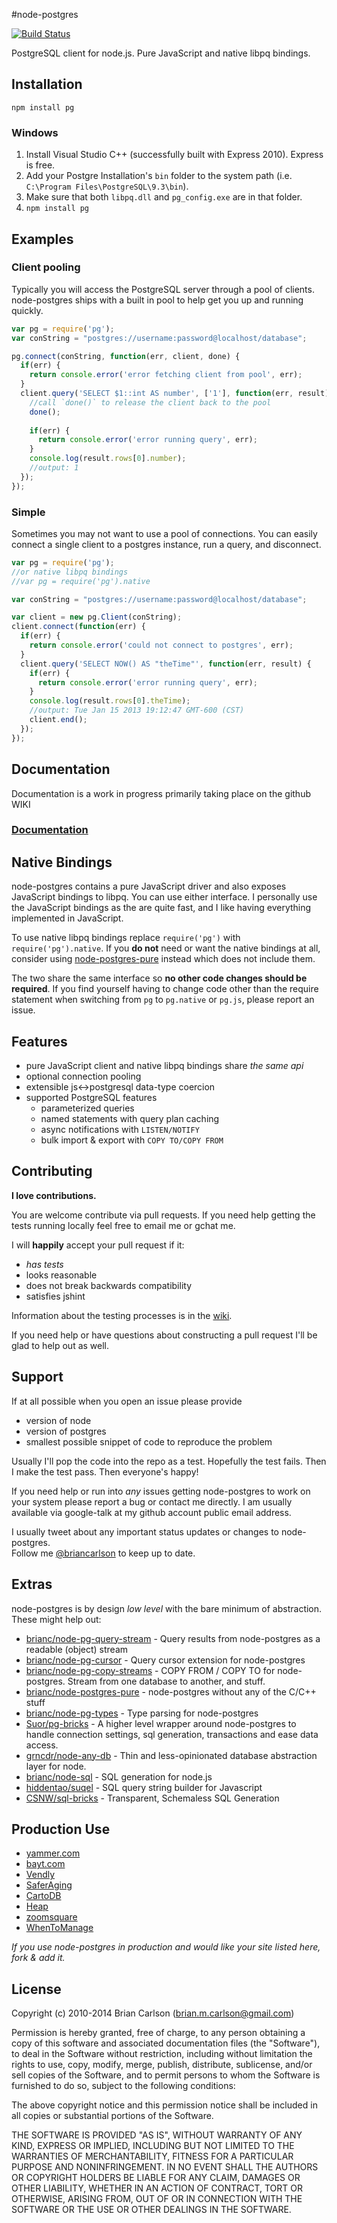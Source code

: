 #node-postgres

[![Build Status](https://secure.travis-ci.org/brianc/node-postgres.png?branch=master)](http://travis-ci.org/brianc/node-postgres)

PostgreSQL client for node.js.  Pure JavaScript and native libpq bindings.

## Installation

    npm install pg

### Windows
 
 1. Install Visual Studio C++ (successfully built with Express 2010). Express is free.
 2. Add your Postgre Installation's `bin` folder to the system path (i.e. `C:\Program Files\PostgreSQL\9.3\bin`).
 3. Make sure that both `libpq.dll` and `pg_config.exe` are in that folder.
 4. `npm install pg`

## Examples

### Client pooling

Typically you will access the PostgreSQL server through a pool of clients.  node-postgres ships with a built in pool to help get you up and running quickly.

```javascript
var pg = require('pg');
var conString = "postgres://username:password@localhost/database";

pg.connect(conString, function(err, client, done) {
  if(err) {
    return console.error('error fetching client from pool', err);
  }
  client.query('SELECT $1::int AS number', ['1'], function(err, result) {
    //call `done()` to release the client back to the pool
    done();
    
    if(err) {
      return console.error('error running query', err);
    }
    console.log(result.rows[0].number);
    //output: 1
  });
});

```

### Simple

Sometimes you may not want to use a pool of connections.  You can easily connect a single client to a postgres instance, run a query, and disconnect.

```javascript
var pg = require('pg'); 
//or native libpq bindings
//var pg = require('pg').native

var conString = "postgres://username:password@localhost/database";

var client = new pg.Client(conString);
client.connect(function(err) {
  if(err) {
    return console.error('could not connect to postgres', err);
  }
  client.query('SELECT NOW() AS "theTime"', function(err, result) {
    if(err) {
      return console.error('error running query', err);
    }
    console.log(result.rows[0].theTime);
    //output: Tue Jan 15 2013 19:12:47 GMT-600 (CST)
    client.end();
  });
});

```

## Documentation

Documentation is a work in progress primarily taking place on the github WIKI

### [Documentation](https://github.com/brianc/node-postgres/wiki)

## Native Bindings

node-postgres contains a pure JavaScript driver and also exposes JavaScript bindings to libpq.  You can use either interface.  I personally use the JavaScript bindings as the are quite fast, and I like having everything implemented in JavaScript.

To use native libpq bindings replace `require('pg')` with `require('pg').native`.  If you __do not__ need or want the native bindings at all, consider using [node-postgres-pure](https://github.com/brianc/node-postgres-pure) instead which does not include them.

The two share the same interface so __no other code changes should be required__.  If you find yourself having to change code other than the require statement when switching from `pg` to `pg.native` or `pg.js`, please report an issue.

## Features

* pure JavaScript client and native libpq bindings share _the same api_
* optional connection pooling
* extensible js<->postgresql data-type coercion
* supported PostgreSQL features
  * parameterized queries
  * named statements with query plan caching
  * async notifications with `LISTEN/NOTIFY`
  * bulk import & export with `COPY TO/COPY FROM`

## Contributing

__I love contributions.__

You are welcome contribute via pull requests.  If you need help getting the tests running locally feel free to email me or gchat me.

I will __happily__ accept your pull request if it:
- _has tests_
- looks reasonable
- does not break backwards compatibility
- satisfies jshint

Information about the testing processes is in the [wiki](https://github.com/brianc/node-postgres/wiki/Testing).

If you need help or have questions about constructing a pull request I'll be glad to help out as well.

## Support

If at all possible when you open an issue please provide
- version of node
- version of postgres
- smallest possible snippet of code to reproduce the problem

Usually I'll pop the code into the repo as a test.  Hopefully the test fails.  Then I make the test pass.  Then everyone's happy!


If you need help or run into _any_ issues getting node-postgres to work on your system please report a bug or contact me directly.  I am usually available via google-talk at my github account public email address.

I usually tweet about any important status updates or changes to node-postgres.  
Follow me [@briancarlson](https://twitter.com/briancarlson) to keep up to date.


## Extras

node-postgres is by design _low level_ with the bare minimum of abstraction.  These might help out:

- [brianc/node-pg-query-stream](https://github.com/brianc/node-pg-query-stream) - Query results from node-postgres as a readable (object) stream
- [brianc/node-pg-cursor](https://github.com/brianc/node-pg-cursor) - Query cursor extension for node-postgres
- [brianc/node-pg-copy-streams](https://github.com/brianc/node-pg-copy-streams) - COPY FROM / COPY TO for node-postgres. Stream from one database to another, and stuff.
- [brianc/node-postgres-pure](https://github.com/brianc/node-postgres-pure) - node-postgres without any of the C/C++ stuff
- [brianc/node-pg-types](https://github.com/brianc/node-pg-types) - Type parsing for node-postgres
- [Suor/pg-bricks](https://github.com/Suor/pg-bricks) - A higher level wrapper around node-postgres to handle connection settings, sql generation, transactions and ease data access.
- [grncdr/node-any-db](https://github.com/grncdr/node-any-db) - Thin and less-opinionated database abstraction layer for node.
- [brianc/node-sql](https://github.com/brianc/node-sql) - SQL generation for node.js
- [hiddentao/suqel](https://hiddentao.github.io/squel/) - SQL query string builder for Javascript
- [CSNW/sql-bricks](https://github.com/CSNW/sql-bricks) - Transparent, Schemaless SQL Generation


## Production Use
* [yammer.com](http://www.yammer.com)
* [bayt.com](http://bayt.com)
* [Vendly](http://www.vend.ly)
* [SaferAging](http://www.saferaging.com)
* [CartoDB](http://www.cartodb.com)
* [Heap](https://heapanalytics.com)
* [zoomsquare](http://www.zoomsquare.com/)
* [WhenToManage](http://www.whentomanage.com)

_If you use node-postgres in production and would like your site listed here, fork & add it._


## License

Copyright (c) 2010-2014 Brian Carlson (brian.m.carlson@gmail.com)

 Permission is hereby granted, free of charge, to any person obtaining a copy
 of this software and associated documentation files (the "Software"), to deal
 in the Software without restriction, including without limitation the rights
 to use, copy, modify, merge, publish, distribute, sublicense, and/or sell
 copies of the Software, and to permit persons to whom the Software is
 furnished to do so, subject to the following conditions:

 The above copyright notice and this permission notice shall be included in
 all copies or substantial portions of the Software.

 THE SOFTWARE IS PROVIDED "AS IS", WITHOUT WARRANTY OF ANY KIND, EXPRESS OR
 IMPLIED, INCLUDING BUT NOT LIMITED TO THE WARRANTIES OF MERCHANTABILITY,
 FITNESS FOR A PARTICULAR PURPOSE AND NONINFRINGEMENT. IN NO EVENT SHALL THE
 AUTHORS OR COPYRIGHT HOLDERS BE LIABLE FOR ANY CLAIM, DAMAGES OR OTHER
 LIABILITY, WHETHER IN AN ACTION OF CONTRACT, TORT OR OTHERWISE, ARISING FROM,
 OUT OF OR IN CONNECTION WITH THE SOFTWARE OR THE USE OR OTHER DEALINGS IN
 THE SOFTWARE.
